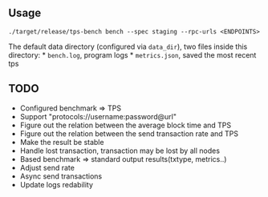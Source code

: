 
## Usage

```
./target/release/tps-bench bench --spec staging --rpc-urls <ENDPOINTS>
```

The default data directory (configured via `data_dir`), two files inside this directory:
    * `bench.log`, program logs
    * `metrics.json`, saved the most recent tps

## TODO

  * Configured benchmark => TPS
  * Support "protocols://username:password@url"
  * Figure out the relation between the average block time and TPS
  * Figure out the relation between the send transaction rate and TPS
  * Make the result be stable
  * Handle lost transaction, transaction may be lost by all nodes
  * Based benchmark => standard output results(txtype, metrics..)
  * Adjust send rate
  * Async send transactions
  * Update logs redability
